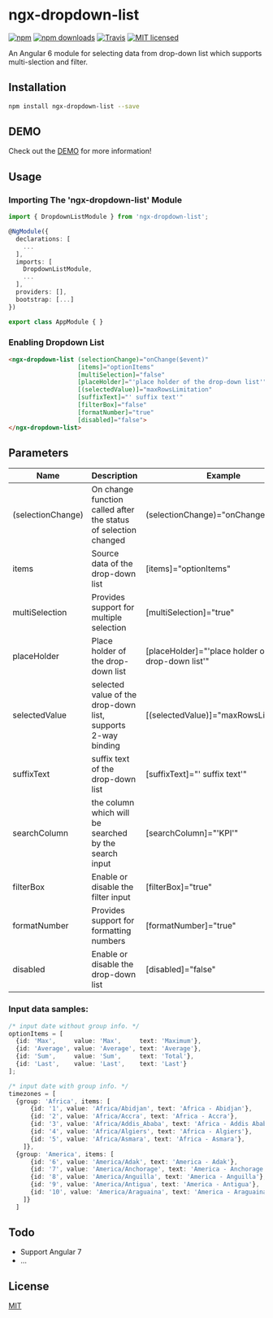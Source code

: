 # ngx-dropdown-list

[![npm](https://img.shields.io/npm/v/ngx-dropdown-list.svg?style=flat-square)](https://www.npmjs.com/package/ngx-dropdown-list) [![npm downloads](https://img.shields.io/npm/dm/ngx-dropdown-list.svg)](https://www.npmjs.com/package/ngx-dropdown-list) [![Travis](https://img.shields.io/travis/ckyycc/ngx-dropdown-list.svg?style=flat-square)](https://travis-ci.org/ckyycc/ngx-dropdown-list) [![MIT licensed](https://img.shields.io/badge/license-MIT-blue.svg?style=flat-square)](https://github.com/ckyycc/ngx-dropdown-list/blob/master/LICENSE)

An Angular 6 module for selecting data from drop-down list which supports multi-slection and filter.

## Installation
```bash
npm install ngx-dropdown-list --save
```
## DEMO
Check out the [DEMO](https://ckyycc.github.io/ngx-dropdown-list/) for more information!

## Usage

### Importing The 'ngx-dropdown-list' Module
```TypeScript
import { DropdownListModule } from 'ngx-dropdown-list';

@NgModule({
  declarations: [
    ...
  ],
  imports: [
    DropdownListModule,
    ...
  ],
  providers: [],
  bootstrap: [...]
})

export class AppModule { }

```
### Enabling Dropdown List
```HTML
<ngx-dropdown-list (selectionChange)="onChange($event)"
                   [items]="optionItems"
                   [multiSelection]="false"
                   [placeHolder]="'place holder of the drop-down list'"
                   [(selectedValue)]="maxRowsLimitation"
                   [suffixText]="' suffix text'"
                   [filterBox]="false"
                   [formatNumber]="true"
                   [disabled]="false">
</ngx-dropdown-list>
```

## Parameters
Name  | Description | Example | 
------------- | ------------- | -------------
(selectionChange)  | On change function called after the status of selection changed | (selectionChange)="onChange($event)"
items  | Source data of the drop-down list | [items]="optionItems"
multiSelection  | Provides support for multiple selection | [multiSelection]="true"
placeHolder  | Place holder of the drop-down list | [placeHolder]="'place holder of the drop-down list'"
selectedValue  | selected value of the drop-down list, supports 2-way binding | [(selectedValue)]="maxRowsLimitation"
suffixText  | suffix text of the drop-down list | [suffixText]="' suffix text'"
searchColumn  | the column which will be searched by the search input | [searchColumn]="'KPI'"
filterBox  | Enable or disable the filter input |  [filterBox]="true"
formatNumber  | Provides support for formatting numbers | [formatNumber]="true"
disabled  | Enable or disable the drop-down list | [disabled]="false"

### Input data samples:
```TypeScript
/* input date without group info. */
optionItems = [
  {id: 'Max',     value: 'Max',     text: 'Maximum'},
  {id: 'Average', value: 'Average', text: 'Average'},
  {id: 'Sum',     value: 'Sum',     text: 'Total'},
  {id: 'Last',    value: 'Last',    text: 'Last'}
];

/* input date with group info. */
timezones = [
  {group: 'Africa', items: [
      {id: '1', value: 'Africa/Abidjan', text: 'Africa - Abidjan'},
      {id: '2', value: 'Africa/Accra', text: 'Africa - Accra'},
      {id: '3', value: 'Africa/Addis_Ababa', text: 'Africa - Addis Ababa'},
      {id: '4', value: 'Africa/Algiers', text: 'Africa - Algiers'},
      {id: '5', value: 'Africa/Asmara', text: 'Africa - Asmara'},
    ]},
  {group: 'America', items: [
      {id: '6', value: 'America/Adak', text: 'America - Adak'},
      {id: '7', value: 'America/Anchorage', text: 'America - Anchorage'},
      {id: '8', value: 'America/Anguilla', text: 'America - Anguilla'},
      {id: '9', value: 'America/Antigua', text: 'America - Antigua'},
      {id: '10', value: 'America/Araguaina', text: 'America - Araguaina'},
    ]}
  ]
```

Todo
----
* Support Angular 7
* ...

## License
 [MIT](/LICENSE)
